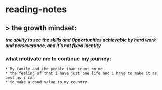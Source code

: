 # reading-notes

## > the growth mindset:
***the ability to see the skills and Opportunities achievable by hard work and perseverance, and it’s not fixed identity***

### what motivate me to continue my journey:
```
* My family and the people than count on me
* the feeling of that i have just one life and i have to make it as best as i can
* to make a good value to my country
```
